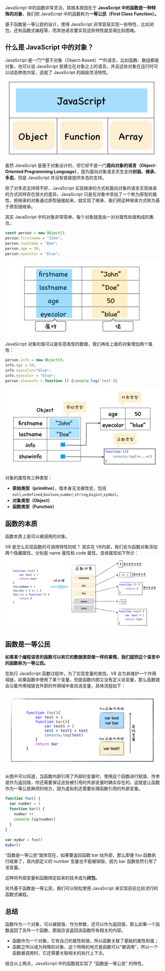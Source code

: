 JavaScript 中的函数非常灵活，其根本原因在于 **JavaScript 中的函数是一种特殊的对象**，我们把 JavaScript 中的函数称为**一等公民（First Class Function）。**

基于函数是一等公民的设计，使得 JavaScript 非常容易实现一些特性，比如闭包，还有函数式编程等，而其他语言要实现这些特性就显得比较困难。

## 什么是 JavaScript 中的对象？
JavaScript 是一门**基于对象（Object-Based）**的语言，比如函数、数组都是对象，也可以说 JavaScript 是建立在对象之上的语言。并且这些对象在运行时可以动态修改内容，造就了 JavaScript 的超级灵活特性。

![](./images/object-based.jpg)

虽然 JavaScript 是基于对象设计的，但它却不是一门**面向对象的语言（Object-Oriented Programming Language）**，因为面向对象语言天生支持**封装、继承、多态**，但是 JavaScript 并没有直接提供多态的支持。

除了对多态支持得不好，JavaScript 实现继承的方式和面向对象的语言实现继承的方式同样存在很大的差异。JavaScript 只是在对象中添加了一个称为原型的属性，把继承的对象通过原型链接起来，就实现了继承，我们把这种继承方式称为基于原型链继承。

其实 JavaScript 中的对象非常简单，每个对象就是由一对对属性和值构成的集合。

```javascript
const person = new Object();
person.firstname = "John";
person.lastname = "Doe";
person.age = 50;
person.eyecolor = "blue";
```
![](./images/attribute.jpg)

JavaScript 对象的值可以是任意类型的数据，我们再给上面的对象增加两个属性：

```javascript
person.info = new Object();
info.age = 50;
info.eyecolor="blue";
info.eyecolor = "blue";
person.showinfo = function () {console.log('test')}
```

![](./images/attribute_type.jpg)

对象的属性有三种类型：
- **原始类型（primitive）**，值本身无法被改变，包括 `null`,`undefined`,`boolean`,`number`,`string`,`bigint`,`symbol`。
- **对象类型（Object）**
- **函数类型（Function）**

## 函数的本质
函数本质上是可以被调用的对象。

V8 是怎么实现函数的可调用特性的呢？ 其实在 V8内部，我们会为函数对象添加两个隐藏属性，分别是 name 属性和 code 属性，具体属性如下所示：
![](./images/name&code.jpg)

## 函数是一等公民
**如果某个编程语言的函数可以和它的数据类型做一样的事情，我们就把这个语言中的函数称为一等公民。**

在执行 JavaScript 函数过程中，为了实现变量的查找，V8 会为其维护一个作用域链，如果函数中使用了某个变量，但是函数内部又没有定义该变量，那么函数就会沿着作用域链去外部的作用域中查找该变量，具体流程如下：

![](./images/chain.jpg)

从图中可以知道，当函数内部引用了外部的变量时，使用这个函数进行赋值、传参或作为返回值，你还需要保证这些被引用的外部变量时确实存在的。这就是让函数作为一等公民麻烦的地方，因为虚拟机还需要处理函数引用的外部变量。
```javascript
function foo() {
  var number = 1
  function bar() {
    number ++
    console.log(number)
  }
}

var myBar = foo()
myBar()
```
“函数是一等公民”就体现在，如果要返回函数 bar 给外部，那么即便 foo 函数执行结束了，其内部定义的 number 变量也不能被销毁，因为 bar 函数依然引用了该变量。

这种将外部变量和函数绑定起来的技术成为**闭包**。

另外基于函数是一等公民，我们可以轻松使用 JavaScript 来实现目前比较流行的函数式编程。

## 总结
函数作为一个对象，可以被赋值、作为参数，还可以作为返回值，那么如果一个函数返回了另外一个函数，那就应该返回该函数所有相关的内容。

- 函数作为一个对象，它有自己的属性和值，所以函数关联了基础的属性和值；
- 函数之所以成为特殊的对象，这个特殊的地方是函数可以“被调用”，所以一个函数被调用时，它还需要关联相关的执行上下文。

结合以上两点，JavaScript 中的函数就实现了 “函数是一等公民” 的特性。






